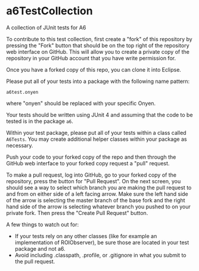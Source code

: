 # a6TestCollection
A collection of JUnit tests for A6

To contribute to this test collection, first create a "fork" of this repository by pressing the "Fork" button that should be on the top right of the repository web interface on GitHub. This will allow you to create a private copy of the repository in your GitHub account that you have write permission for.

Once you have a forked copy of this repo, you can clone it into Eclipse.

Please put all of your tests into a package with the following name pattern:
```
a6test.onyen
```

where "onyen" should be replaced with your specific Onyen. 

Your tests should be written using JUnit 4 and assuming that the code to be tested is in the package ```a6```.

Within your test package, please put all of your tests within a class called ```A6Tests```. You may create additional helper classes within your package as necessary.

Push your code to your forked copy of the repo and then through the GitHub web interface to your forked copy request a "pull" request. 

To make a pull request, log into GitHub, go to your forked copy of the repository, press the button for "Pull Request". On the next screen, you should see a way to select which branch you are making the pull request to and from on either side of a left facing arrow. Make sure the left hand side of the arrow is selecting the master branch of the base fork and the right hand side of the arrow is selecting whatever branch you pushed to on your private fork. Then press the "Create Pull Request" button.

A few things to watch out for:
* If your tests rely on any other classes (like for example an implementation of ROIObserver), be sure those are located in your test package and not a6.
* Avoid including .classpath, .profile, or .gitignore in what you submit to the pull request.





